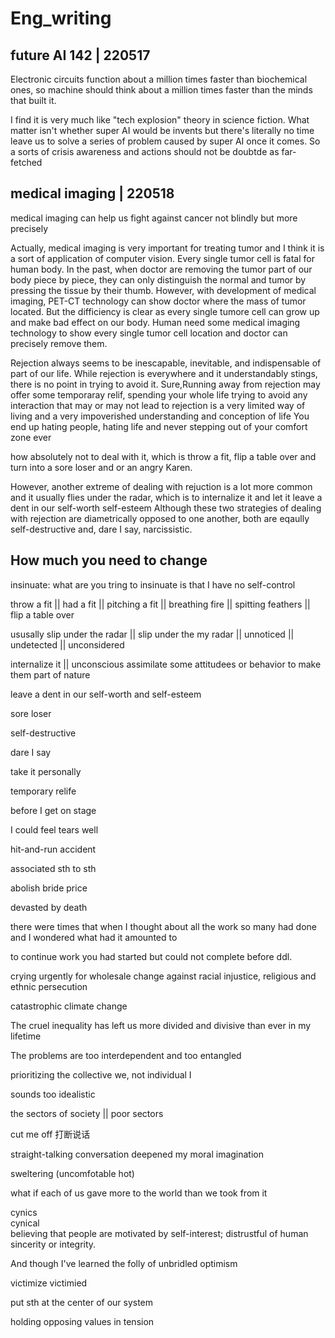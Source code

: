 # Eng_writing
##  future AI 142 | 220517

Electronic circuits function about a million times faster  than biochemical ones, so machine should think about a million times faster  than the minds that built it.

I find it is very much like "tech explosion" theory in science fiction. What matter isn't whether super AI would be invents but there's literally no time leave us to solve a series of problem caused by super AI once it comes. So a sorts of crisis awareness and actions should not be doubtde as far-fetched

## medical imaging | 220518

medical imaging can help us fight against cancer not blindly but more precisely

Actually, medical imaging is very important for treating tumor and I think it is a sort of application of computer vision. Every single tumor cell is fatal for human body. In the past, when doctor are removing the tumor part of our body piece by piece, they can only distinguish the normal and tumor by pressing the tissue by their thumb. However, with development of medical imaging, PET-CT technology can show doctor where the mass of tumor located. But the difficiency is clear as every single tumore cell can grow up and make bad effect on our body. Human need some medical imaging technology to show every single tumor cell location and doctor can precisely remove them.



Rejection always seems to be inescapable, inevitable, and indispensable of part of our life.
While rejection is everywhere and it understandably stings, there is no point in trying to avoid it.
Sure,Running away from rejection may offer some temporaray relif,
spending your whole life trying to avoid any interaction that may or may not lead to rejection is
a very limited way of living and a very impoverished understanding and conception of life
You end up hating people, hating life and never stepping out of your comfort zone ever

how absolutely not to deal with it, which is throw a fit, flip a table over and turn into a sore loser
and or an angry Karen.

However, another extreme of dealing with rejuction is a lot more common and it usually flies under the radar, which is to internalize it and let it leave a dent in our self-worth self-esteem
Although these two strategies of dealing with rejection are diametrically opposed to one another, both are eqaully self-destructive and, dare I say, narcissistic.

## How much you need to change

insinuate: what are you tring to insinuate is that I have no self-control

throw a fit || had a fit || pitching a fit || breathing fire || spitting feathers || flip a table over

ususally slip under the radar || slip under the my radar || unnoticed || undetected || unconsidered

internalize it || unconscious assimilate some attitudees or behavior to make them part of nature 

leave a dent in our self-worth and self-esteem

sore loser

self-destructive

dare I say 

take it personally

temporary relife

before I get on stage

I could feel tears well

hit-and-run accident

associated sth to sth 

abolish bride price

devasted by death

there were times that when I thought about all the work so many had done and I wondered what had it amounted to

to continue work you had started but could not complete before ddl.

crying urgently for wholesale change against racial injustice, religious and ethnic persecution

catastrophic climate change

The cruel inequality has left us more divided and divisive than ever in my lifetime

 The problems are too interdependent and too entangled


prioritizing the collective we, not individual I


sounds too idealistic

the sectors of society || poor sectors

cut me off  打断说话

straight-talking conversation deepened my moral imagination

sweltering (uncomfotable hot)

what if each of us gave more to the world than we took from it

cynics  
cynical  
believing that people are motivated by self-interest; distrustful of human sincerity or integrity.

And though I've learned the folly of unbridled optimism

victimize
victimied

put sth at the center of our system

holding opposing values in tension




